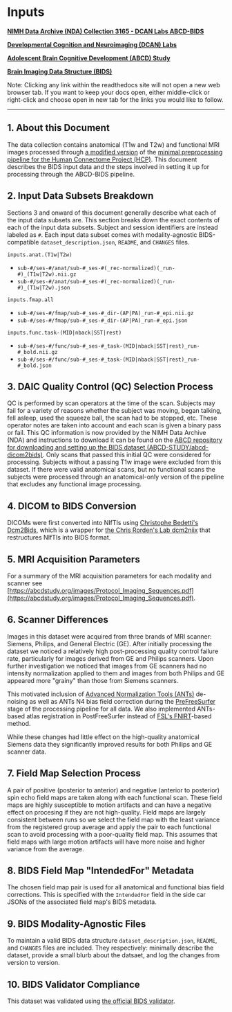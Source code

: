 # Inputs

[**NIMH Data Archive (NDA) Collection 3165 - DCAN Labs ABCD-BIDS**](https://nda.nih.gov/edit_collection.html?id=3165)

[**Developmental Cognition and Neuroimaging (DCAN) Labs**](http://www.ohsu.edu/dcan)

[**Adolescent Brain Cognitive Development (ABCD) Study**](https://abcdstudy.org/)

[**Brain Imaging Data Structure (BIDS)**](https://bids.neuroimaging.io/)

Note: Clicking any link within the readthedocs site will not open a new web browser tab.  If you want to keep your docs open, either middle-click or right-click and choose open in new tab for the links you would like to follow.

---

## 1. About this Document

The data collection contains anatomical (T1w and T2w) and functional MRI images processed through [a modified version](https://github.com/DCAN-Labs/DCAN-HCP) of the [minimal preprocessing pipeline for the Human Connectome Project (HCP)](https://doi.org/10.1016/j.neuroimage.2013.04.127).  This document describes the BIDS input data and the steps involved in setting it up for processing through the ABCD-BIDS pipeline.

## 2. Input Data Subsets Breakdown

Sections 3 and onward of this document generally describe what each of the input data subsets are.  This section breaks down the exact contents of each of the input data subsets.  Subject and session identifiers are instead labeled as `#`.  Each input data subset comes with modality-agnostic BIDS-compatible `dataset_description.json`, `README`, and `CHANGES` files.

`inputs.anat.(T1w|T2w)`

- `sub-#/ses-#/anat/sub-#_ses-#(_rec-normalized)(_run-#)_(T1w|T2w).nii.gz`
- `sub-#/ses-#/anat/sub-#_ses-#(_rec-normalized)(_run-#)_(T1w|T2w).json`

`inputs.fmap.all`

- `sub-#/ses-#/fmap/sub-#_ses-#_dir-(AP|PA)_run-#_epi.nii.gz`
- `sub-#/ses-#/fmap/sub-#_ses-#_dir-(AP|PA)_run-#_epi.json`

`inputs.func.task-(MID|nback|SST|rest)`

- `sub-#/ses-#/func/sub-#_ses-#_task-(MID|nback|SST|rest)_run-#_bold.nii.gz`
- `sub-#/ses-#/func/sub-#_ses-#_task-(MID|nback|SST|rest)_run-#_bold.json`

## 3. DAIC Quality Control (QC) Selection Process

QC is performed by scan operators at the time of the scan. Subjects may fail for a variety of reasons whether the subject was moving, began talking, fell asleep, used the squeeze ball, the scan had to be stopped, etc. These operator notes are taken into account and each scan is given a binary pass or fail.  This QC information is now provided by the NIMH Data Archive (NDA) and instructions to download it can be found on the [ABCD repository for downloading and setting up the BIDS dataset (ABCD-STUDY/abcd-dicom2bids)](https://github.com/ABCD-STUDY/abcd-dicom2bids).  Only scans that passed this initial QC were considered for processing.  Subjects without a passing T1w image were excluded from this dataset.  If there were valid anatomical scans, but no functional scans the subjects were processed through an anatomical-only version of the pipeline that excludes any functional image processing.

## 4. DICOM to BIDS Conversion

DICOMs were first converted into NIfTIs using [Christophe Bedetti's Dcm2Bids](https://github.com/cbedetti/Dcm2Bids), which is a wrapper for [the Chris Rorden's Lab dcm2niix](https://github.com/rordenlab/dcm2niix) that restructures NIfTIs into BIDS format.

## 5. MRI Acquisition Parameters

For a summary of the MRI acquisition parameters for each modality and scanner see [https://abcdstudy.org/images/Protocol_Imaging_Sequences.pdf](https://abcdstudy.org/images/Protocol_Imaging_Sequences.pdf).

## 6. Scanner Differences

Images in this dataset were acquired from three brands of MRI scanner: Siemens, Philips, and General Electric (GE).  After initially processing the dataset we noticed a relatively high post-processing quality control failure rate, particularly for images derived from GE and Philips scanners.  Upon further investigation we noticed that images from GE scanners had no intensity normalization applied to them and images from both Philips and GE appeared more "grainy" than those from Siemens scanners.

This motivated inclusion of [Advanced Normalization Tools (ANTs)](https://github.com/ANTsX/ANTs) de-noising as well as ANTs N4 bias field correction during the [PreFreeSurfer](https://github.com/DCAN-Labs/DCAN-HCP/tree/master/PreFreeSurfer) stage of the processing pipeline for all data.  We also implemented ANTs-based atlas registration in PostFreeSurfer instead of [FSL's FNIRT](https://fsl.fmrib.ox.ac.uk/fsl/fslwiki/FNIRT)-based method.

While these changes had little effect on the high-quality anatomical Siemens data they significantly improved results for both Philips and GE scanner data.

## 7. Field Map Selection Process

A pair of positive (posterior to anterior) and negative (anterior to posterior) spin echo field maps are taken along with each functional scan.  These field maps are highly susceptible to motion artifacts and can have a negative effect on procesing if they are not high-quality.  Field maps are largely consistent between runs so we select the field map with the least variance from the registered group average and apply the pair to each functional scan to avoid processing with a poor-quality field map.  This assumes that field maps with large motion artifacts will have more noise and higher variance from the average.

## 8. BIDS Field Map "IntendedFor" Metadata

The chosen field map pair is used for all anatomical and functional bias field corrections.  This is specified with the `IntendedFor` field in the side car JSONs of the associated field map's BIDS metadata.

## 9. BIDS Modality-Agnostic Files

To maintain a valid BIDS data structure `dataset_description.json`, `README`, and `CHANGES` files are included.  They respectively: minimally describe the dataset, provide a small blurb about the datsaet, and log the changes from version to version.

## 10. BIDS Validator Compliance

This dataset was validated using [the official BIDS validator](https://github.com/bids-standard/bids-validator).
